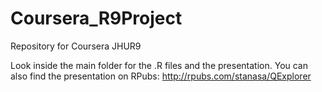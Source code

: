 # Coursera_R9Project
Repository for Coursera JHUR9
  
Look inside the main folder for the .R files and the presentation. You can also find the presentation on RPubs:
http://rpubs.com/stanasa/QExplorer
